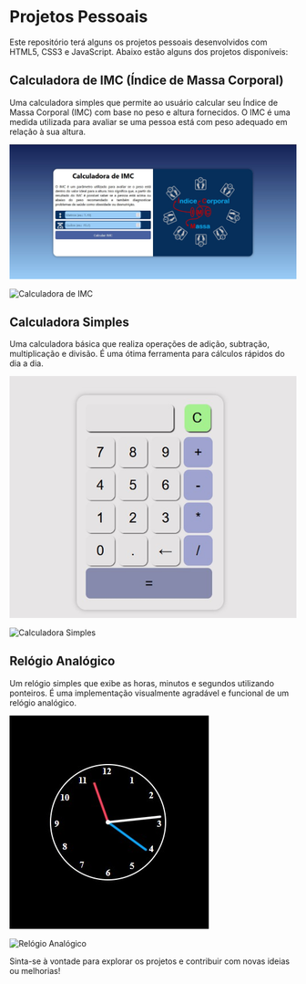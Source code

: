 # Projetos Pessoais

Este repositório terá alguns os projetos pessoais desenvolvidos com HTML5, CSS3 e JavaScript. Abaixo estão alguns dos projetos disponíveis:

## Calculadora de IMC (Índice de Massa Corporal)

Uma calculadora simples que permite ao usuário calcular seu Índice de Massa Corporal (IMC) com base no peso e altura fornecidos. O IMC é uma medida utilizada para avaliar se uma pessoa está com peso adequado em relação à sua altura.

![Calculadora de IMC](calculadora-de-imc/imagens/imc-1.jpg)

![Calculadora de IMC](https://eduardohro.github.io/projetos-pessoais/calculadora-de-imc/)

## Calculadora Simples

Uma calculadora básica que realiza operações de adição, subtração, multiplicação e divisão. É uma ótima ferramenta para cálculos rápidos do dia a dia.

![Calculadora Simples](calculadora/imagens/calculadora.jpg)

![Calculadora Simples](https://eduardohro.github.io/projetos-pessoais/Calculadora/)

## Relógio Analógico

Um relógio simples que exibe as horas, minutos e segundos utilizando ponteiros. É uma implementação visualmente agradável e funcional de um relógio analógico.

![Relógio Analógico](relogio/imagens/relogio-1.jpg)

![Relógio Analógico](https://eduardohro.github.io/projetos-pessoais/relogio/)

Sinta-se à vontade para explorar os projetos e contribuir com novas ideias ou melhorias!
